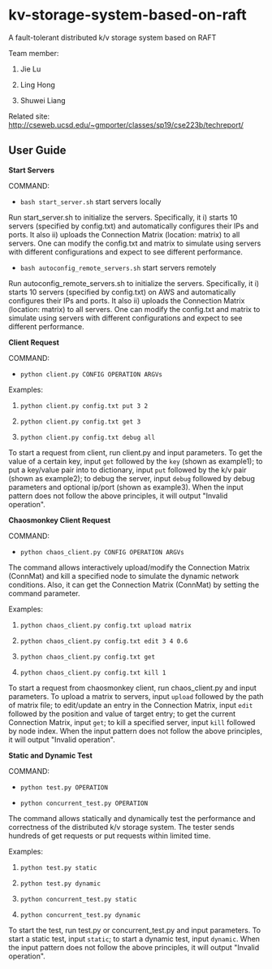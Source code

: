 # kv-storage-system-based-on-raft

A fault-tolerant distributed k/v storage system based on RAFT

Team member:

1. Jie Lu

1. Ling Hong

3. Shuwei Liang

Related site: http://cseweb.ucsd.edu/~gmporter/classes/sp19/cse223b/techreport/

## User Guide

**Start Servers** 

COMMAND: 

+ `bash start_server.sh`  start servers locally

Run start_server.sh to initialize the servers. Specifically, it i) starts 10
servers (specified by config.txt) and automatically configures their IPs and ports. It also ii) 
uploads the Connection Matrix (location: matrix) to all servers. One can modify the 
config.txt and matrix to simulate using servers with different configurations and expect
to see different performance.

+ `bash autoconfig_remote_servers.sh`  start servers remotely

Run autoconfig_remote_servers.sh to initialize the servers. Specifically, it i) starts 10
servers (specified by config.txt) on AWS and automatically configures their IPs and ports. It also ii) 
uploads the Connection Matrix (location: matrix) to all servers. One can modify the 
config.txt and matrix to simulate using servers with different configurations and expect
to see different performance.

**Client Request**

COMMAND:

+ `python client.py CONFIG OPERATION ARGVs`

Examples:

1. `python client.py config.txt put 3 2`
   
2. `python client.py config.txt get 3`

3. `python client.py config.txt debug all`

To start a request from client, run client.py and input parameters. To get the value of a certain key,
input `get` followed by the `key` (shown as example1); to put a key/value pair into to dictionary, 
input `put` followed by the k/v pair (shown as example2); to debug the server, input `debug` followed by 
debug parameters and optional ip/port (shown as example3). When the input pattern does not follow the above
principles, it will output "Invalid operation".

**Chaosmonkey Client Request**

COMMAND:

+ `python chaos_client.py CONFIG OPERATION ARGVs`

The command allows interactively upload/modify the Connection Matrix (ConnMat) and kill a specified node 
to simulate the dynamic network conditions. Also, it can get the Connection Matrix (ConnMat) by setting the 
command parameter.

Examples:

1. `python chaos_client.py config.txt upload matrix`

2. `python chaos_client.py config.txt edit 3 4 0.6`

3. `python chaos_client.py config.txt get`

4. `python chaos_client.py config.txt kill 1`

To start a request from chaosmonkey client, run chaos_client.py and input parameters. To upload a matrix to
servers, input `upload` followed by the path of matrix file; to edit/update an entry in the Connection Matrix,
input `edit` followed by the position and value of target entry; to get the current Connection Matrix, input
`get`; to kill a specified server, input `kill` followed by node index. When the input pattern does not follow 
the above principles, it will output "Invalid operation".

**Static and Dynamic Test**

COMMAND:

+ `python test.py OPERATION`

+ `python concurrent_test.py OPERATION`

The command allows statically and dynamically test the performance and correctness of the distributed k/v storage
system. The tester sends hundreds of get requests or put requests within limited time. 

Examples:

1. `python test.py static`

2. `python test.py dynamic`

3. `python concurrent_test.py static`

4. `python concurrent_test.py dynamic`

To start the test, run test.py or concurrent_test.py and input parameters. To start a static test, input `static`; 
to start a dynamic test, input `dynamic`. When the input pattern does not follow the above principles, it will 
output "Invalid operation".







